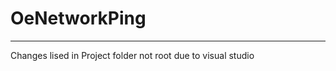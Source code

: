 # OeNetworkPing
-----------------------------------------------
Changes lised in Project folder not root due to visual studio
